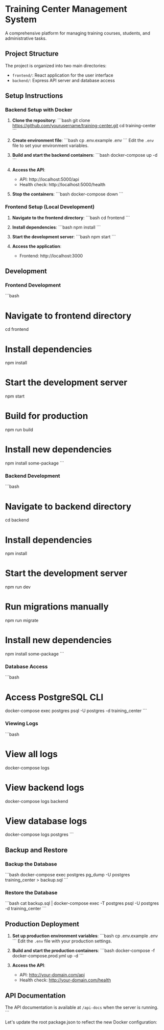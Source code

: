 # Training Center Management System

A comprehensive platform for managing training courses, students, and administrative tasks.

## Project Structure

The project is organized into two main directories:

- `frontend/`: React application for the user interface
- `backend/`: Express API server and database access

## Setup Instructions

### Backend Setup with Docker

1. **Clone the repository**:
   \`\`\`bash
   git clone https://github.com/yourusername/training-center.git
   cd training-center
   \`\`\`

2. **Create environment file**:
   \`\`\`bash
   cp .env.example .env
   \`\`\`
   Edit the `.env` file to set your environment variables.

3. **Build and start the backend containers**:
   \`\`\`bash
   docker-compose up -d
   \`\`\`

4. **Access the API**:
   - API: http://localhost:5000/api
   - Health check: http://localhost:5000/health

5. **Stop the containers**:
   \`\`\`bash
   docker-compose down
   \`\`\`

### Frontend Setup (Local Development)

1. **Navigate to the frontend directory**:
   \`\`\`bash
   cd frontend
   \`\`\`

2. **Install dependencies**:
   \`\`\`bash
   npm install
   \`\`\`

3. **Start the development server**:
   \`\`\`bash
   npm start
   \`\`\`

4. **Access the application**:
   - Frontend: http://localhost:3000

## Development

### Frontend Development

\`\`\`bash
# Navigate to frontend directory
cd frontend

# Install dependencies
npm install

# Start the development server
npm start

# Build for production
npm run build

# Install new dependencies
npm install some-package
\`\`\`

### Backend Development

\`\`\`bash
# Navigate to backend directory
cd backend

# Install dependencies
npm install

# Start the development server
npm run dev

# Run migrations manually
npm run migrate

# Install new dependencies
npm install some-package
\`\`\`

### Database Access

\`\`\`bash
# Access PostgreSQL CLI
docker-compose exec postgres psql -U postgres -d training_center
\`\`\`

### Viewing Logs

\`\`\`bash
# View all logs
docker-compose logs

# View backend logs
docker-compose logs backend

# View database logs
docker-compose logs postgres
\`\`\`

## Backup and Restore

### Backup the Database

\`\`\`bash
docker-compose exec postgres pg_dump -U postgres training_center > backup.sql
\`\`\`

### Restore the Database

\`\`\`bash
cat backup.sql | docker-compose exec -T postgres psql -U postgres -d training_center
\`\`\`

## Production Deployment

1. **Set up production environment variables**:
   \`\`\`bash
   cp .env.example .env
   \`\`\`
   Edit the `.env` file with your production settings.

2. **Build and start the production containers**:
   \`\`\`bash
   docker-compose -f docker-compose.prod.yml up -d
   \`\`\`

3. **Access the API**:
   - API: http://your-domain.com/api
   - Health check: http://your-domain.com/health

## API Documentation

The API documentation is available at `/api-docs` when the server is running.
\`\`\`

Let's update the root package.json to reflect the new Docker configuration:
